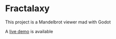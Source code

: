 
# Fractalaxy

This project is a Mandelbrot viewer mad with Godot

A [live demo](https://bfxdev.github.io/fractalaxy/HTML5/index.html) is available
